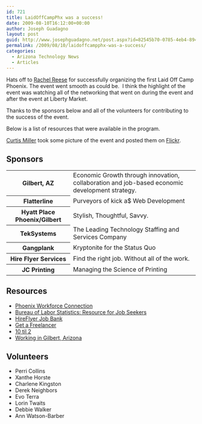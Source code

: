 ```yaml
---
id: 721
title: LaidOffCampPhx was a success!
date: 2009-08-10T16:12:00+00:00
author: Joseph Guadagno
layout: post
guid: http://www.josephguadagno.net/post.aspx?id=82545b70-0785-4eb4-8942-a309646f2190
permalink: /2009/08/10/laidoffcampphx-was-a-success/
categories:
  - Arizona Technology News
  - Articles
---
```

<!-- TODO: Fix HTML Table -->
Hats off to [Rachel Reese](http://rachelreese.us/) for successfully organizing the first Laid Off Camp Phoenix. The event went smooth as could be.  I think the highlight of the event was watching all of the networking that went on during the event and after the event at Liberty Market.

Thanks to the sponsors below and all of the volunteers for contributing to the success of the event.

Below is a list of resources that were available in the program.

[Curtis Miller](http://millarian.com/) took some picture of the event and posted them on [Flickr](http://is.gd/28RA7).

## Sponsors

<table class="table table-striped table-bordered">

<tbody>

<tr>

<th scope="row">Gilbert, AZ</th>

<td>Economic Growth through innovation, collaboration and job-based economic development strategy.</td>

</tr>

<tr>

<th scope="row">Flatterline</th>

<td>Purveyors of kick a$ Web Development</td>

</tr>

<tr>

<th scope="row">Hyatt Place Phoenix/Gilbert</th>

<td>Stylish, Thoughtful, Savvy.</td>

</tr>

<tr>

<th scope="row">TekSystems</th>

<td>The Leading Technology Staffing and Services Company</td>

</tr>

<tr>

<th scope="row">Gangplank</th>

<td>Kryptonite for the Status Quo</td>

</tr>

<tr>

<th scope="row">Hire Flyer Services</th>

<td>Find the right job. Without all of the work.</td>

</tr>

<tr>

<th scope="row">JC Printing</th>

<td>Managing the Science of Printing</td>

</tr>

</tbody>

</table>

## Resources

* [Phoenix Workforce Connection](http://www.phoenix.gov/econdev/phxwc/index.html)
* [Bureau of Labor Statistics: Resource for Job Seekers](http://www.bls.gov/audience/jobseekers.htm)
* [HireFlyer Job Bank](http://hireflyer.com)
* [Get a Freelancer](http://www.getafreelancer.com/)
* [10 til 2](http://www.tentiltwo.com)
* [Working in Gilbert, Arizona](http://www.ci.gilbert.az.us/busdev/)

## Volunteers

* Perri Collins
* Xanthe Horste
* Charlene Kingston
* Derek Neighbors
* Evo Terra
* Lorin Twaits
* Debbie Walker
* Ann Watson-Barber